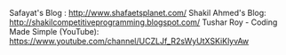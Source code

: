 Safayat's Blog : http://www.shafaetsplanet.com/
Shakil Ahmed's Blog: http://shakilcompetitiveprogramming.blogspot.com/
Tushar Roy - Coding Made Simple (YouTube): https://www.youtube.com/channel/UCZLJf_R2sWyUtXSKiKlyvAw
